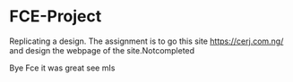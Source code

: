 # FCE-Project
Replicating a design. The assignment is to go this site https://cerj.com.ng/ and design the webpage of the site.Notcompleted 

Bye Fce  it was great see mIs